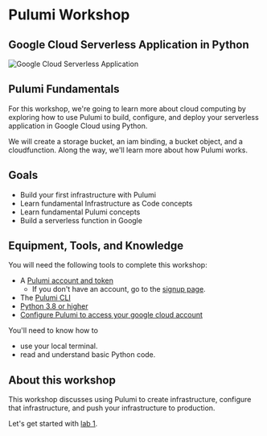 # Pulumi Workshop

## Google Cloud Serverless Application in Python

![Google Cloud Serverless Application](https://www.pulumi.com/templates/serverless-application/gcp/architecture.png)

## Pulumi Fundamentals

For this workshop, we're going to learn more about cloud computing by exploring how to use Pulumi to build, configure, and deploy your serverless application in Google Cloud using Python.


We will create a storage bucket, an iam binding, a bucket object,  and a cloudfunction. Along the way, we'll learn more about how Pulumi works.

## Goals

* Build your first infrastructure with Pulumi
* Learn fundamental Infrastructure as Code concepts
* Learn fundamental Pulumi concepts
* Build a serverless function in Google

## Equipment, Tools, and Knowledge

You will need the following tools to complete this workshop:

[//]: # (Do we need to fix the url to have a referal link?)

* A [Pulumi account and token](https://www.pulumi.com/docs/intro/pulumi-service/accounts/#access-tokens)
  * If you don't have an account, go to the [signup page](https://app.pulumi.com/signup).
* The [Pulumi CLI](https://www.pulumi.com/docs/get-started/install/)
* [Python 3.8 or higher](https://www.pulumi.com/docs/get-started/gcp/begin/#choose-your-language)
* [Configure Pulumi to access your google cloud account](https://www.pulumi.com/docs/get-started/gcp/begin/#configure-pulumi-to-access-your-google-cloud-account)

You'll need to know how to

- use your local terminal.
- read and understand basic Python code.

## About this workshop

This workshop discusses using Pulumi to create infrastructure, configure that infrastructure, and push your infrastructure to production.

Let's get started with [lab 1](../lab-1/).